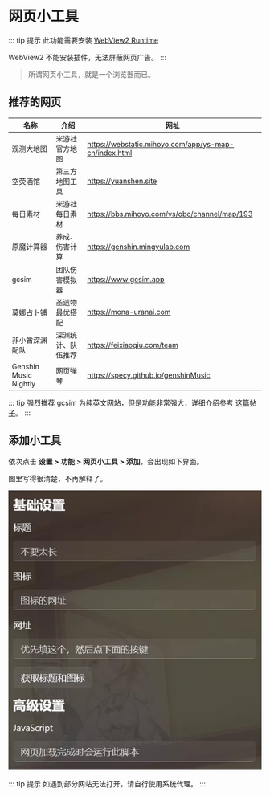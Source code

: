 # 网页小工具

::: tip 提示
此功能需要安装 [WebView2 Runtime](index.md#webview2)

WebView2 不能安装插件，无法屏蔽网页广告。
:::

> 所谓网页小工具，就是一个浏览器而已。

## 推荐的网页

| 名称                  | 介绍               | 网址                                                  |
| --------------------- | ------------------ | ----------------------------------------------------- |
| 观测大地图            | 米游社官方地图     | https://webstatic.mihoyo.com/app/ys-map-cn/index.html |
| 空荧酒馆              | 第三方地图工具     | https://yuanshen.site                                 |
| 每日素材              | 米游社每日素材     | https://bbs.mihoyo.com/ys/obc/channel/map/193         |
| 原魔计算器            | 养成、伤害计算     | https://genshin.mingyulab.com                         |
| gcsim                 | 团队伤害模拟器     | https://www.gcsim.app                                 |
| 莫娜占卜铺            | 圣遗物最优搭配     | https://mona-uranai.com                               |
| 非小酋深渊配队        | 深渊统计、队伍推荐 | https://feixiaoqiu.com/team                           |
| Genshin Music Nightly | 网页弹琴           | https://specy.github.io/genshinMusic                  |

::: tip 强烈推荐
gcsim 为纯英文网站，但是功能非常强大，详细介绍参考 [这篇帖子](https://bbs.nga.cn/read.php?tid=30742847)。
:::

## 添加小工具

依次点击 **设置 > 功能 > 网页小工具 > 添加**，会出现如下界面。

图里写得很清楚，不再解释了。

![image-20220406181913687](./img/image-20220406181913687.webp)

::: tip 提示
如遇到部分网站无法打开，请自行使用系统代理。
:::
